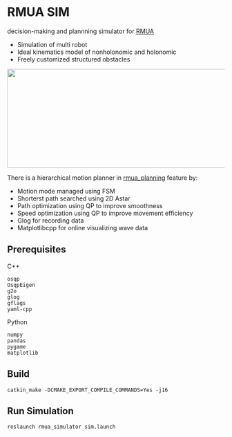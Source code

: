 # RMUA SIM
decision-making and plannning simulator for [RMUA](https://www.robomaster.com/zh-CN/robo/icra?djifrom=nav)
- Simulation of multi robot 
- Ideal kinematics model of nonholonomic and holonomic
- Freely customized structured obstacles

<img src="RMUA-SIM.gif" width="637" height="229" >

There is a hierarchical motion planner in [rmua_planning](rmua_planning) feature by:
- Motion mode managed using FSM
- Shorterst path searched using 2D Astar 
- Path optimization using QP to improve smoothness
- Speed optimization using QP to improve movement efficiency
- Glog for recording data
- Matplotlibcpp for online visualizing wave data
## Prerequisites
C++
```
osqp
OsqpEigen
g2o
glog
gflags
yaml-cpp
```
Python
```
numpy
pandas
pygame
matplotlib
```
## Build
```
catkin_make -DCMAKE_EXPORT_COMPILE_COMMANDS=Yes -j16
```
## Run Simulation
```
roslaunch rmua_simulator sim.launch
```
